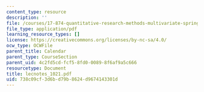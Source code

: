 ```yaml
---
content_type: resource
description: ''
file: /courses/17-874-quantitative-research-methods-multivariate-spring-2004/738c09cf3d6bd79b8624d9674143301d_lecnotes_1021.pdf
file_type: application/pdf
learning_resource_types: []
license: https://creativecommons.org/licenses/by-nc-sa/4.0/
ocw_type: OCWFile
parent_title: Calendar
parent_type: CourseSection
parent_uid: 4c2fd5cd-fcf5-8fd0-0089-8f6af9a5c666
resourcetype: Document
title: lecnotes_1021.pdf
uid: 738c09cf-3d6b-d79b-8624-d9674143301d
---
```

